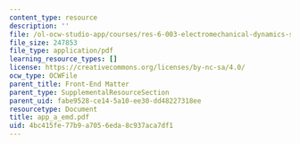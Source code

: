```yaml
---
content_type: resource
description: ''
file: /ol-ocw-studio-app/courses/res-6-003-electromechanical-dynamics-spring-2009/4bc415fe77b9a7056eda8c937aca7df1_app_a_emd.pdf
file_size: 247853
file_type: application/pdf
learning_resource_types: []
license: https://creativecommons.org/licenses/by-nc-sa/4.0/
ocw_type: OCWFile
parent_title: Front-End Matter
parent_type: SupplementalResourceSection
parent_uid: fabe9528-ce14-5a10-ee30-dd48227318ee
resourcetype: Document
title: app_a_emd.pdf
uid: 4bc415fe-77b9-a705-6eda-8c937aca7df1
---
```

